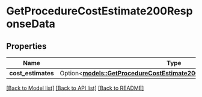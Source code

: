# GetProcedureCostEstimate200ResponseData

## Properties

Name | Type | Description | Notes
------------ | ------------- | ------------- | -------------
**cost_estimates** | Option<[**models::GetProcedureCostEstimate200ResponseDataCostEstimates**](getProcedureCostEstimate_200_response_data_cost_estimates.md)> |  | [optional]

[[Back to Model list]](../README.md#documentation-for-models) [[Back to API list]](../README.md#documentation-for-api-endpoints) [[Back to README]](../README.md)


